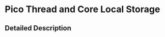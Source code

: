 # Pico Thread and Core Local Storage
## Detailed Description

<!--stackedit_data:
eyJoaXN0b3J5IjpbLTE3NjA1MTM1OTgsNzg3MzY4NTE4XX0=
-->
